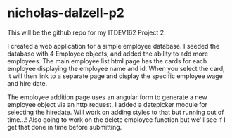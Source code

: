 # nicholas-dalzell-p2

This will be the github repo for my ITDEV162 Project 2. 

I created a web application for a simple employee database. I seeded the database with 4 Employee objects, and added the ability to add more employees. The main employee list html page has the cards for each employee displaying the employee name and id. When you select the card, it will then link to a separate page and display the specific employee wage and hire date.

The employee addition page uses an angular form to generate a new employee object via an http request. I added a datepicker module for selecting the hiredate. Will work on adding styles to that but running out of time...! Also going to work on the delete employee function but we'll see if I get that done in time before submitting.